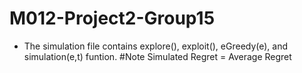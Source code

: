 # M012-Project2-Group15

* The simulation file contains explore(), exploit(), eGreedy(e), and  simulation(e,t) funtion.
#Note Simulated Regret = Average Regret
